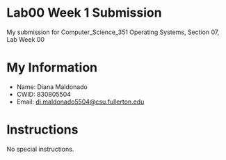   # Lab00 Week 1 Submission

  My submission for Computer_Science_351 Operating Systems, Section 07, Lab Week 00
  
  # My Information

  * Name: Diana Maldonado
  * CWID: 830805504
  * Email: di.maldonado5504@csu.fullerton.edu

  # Instructions

  No special instructions. 



